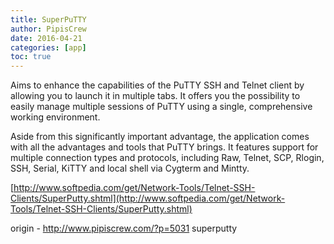```yaml
---
title: SuperPuTTY
author: PipisCrew
date: 2016-04-21
categories: [app]
toc: true
---
```


Aims to enhance the capabilities of the PuTTY SSH and Telnet client by allowing you to launch it in multiple tabs. It offers you the possibility to easily manage multiple sessions of PuTTY using a single, comprehensive working environment.

Aside from this significantly important advantage, the application comes with all the advantages and tools that PuTTY brings. It features support for multiple connection types and protocols, including Raw, Telnet, SCP, Rlogin, SSH, Serial, KiTTY and local shell via Cygterm and Mintty.

[http://www.softpedia.com/get/Network-Tools/Telnet-SSH-Clients/SuperPutty.shtml](http://www.softpedia.com/get/Network-Tools/Telnet-SSH-Clients/SuperPutty.shtml)

origin - http://www.pipiscrew.com/?p=5031 superputty